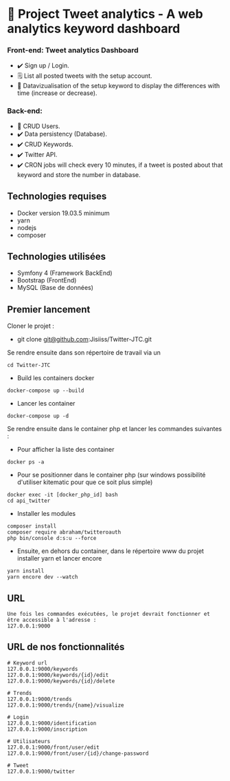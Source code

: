 # :notebook_with_decorative_cover: Project Tweet analytics - A web analytics keyword dashboard 

### Front-end: Tweet analytics Dashboard
- :heavy_check_mark: Sign up / Login.
- :spiral_notepad: List all posted tweets with the setup account.
- :eyes: Datavizualisation of the setup keyword to display the differences with time (increase or decrease).


### Back-end:
- :busts_in_silhouette: CRUD Users.
- :heavy_check_mark: Data persistency (Database).
- :heavy_check_mark: CRUD Keywords.
- :heavy_check_mark: Twitter API.
- :heavy_check_mark: CRON jobs will check every 10 minutes, if a tweet is posted about that keyword and store the number in database. 

## Technologies requises
- Docker version 19.03.5 minimum
- yarn
- nodejs
- composer

## Technologies utilisées
- Symfony 4 (Framework BackEnd)
- Bootstrap (FrontEnd)
- MySQL (Base de données)

## Premier lancement

Cloner le projet :

 - git clone git@github.com:Jisiiss/Twitter-JTC.git


Se rendre ensuite dans son répertoire de travail via un 
```
cd Twitter-JTC 
```

- Build les containers docker
```
docker-compose up --build
```
- Lancer les container
```
docker-compose up -d
```
Se rendre ensuite dans le container php et lancer les commandes
suivantes : 

- Pour afficher la liste des container
```
docker ps -a
```
- Pour se positionner dans le container php (sur windows possibilité d'utiliser kitematic pour que ce soit plus simple)
```
docker exec -it [docker_php_id] bash
cd api_twitter
```
- Installer les modules
```
composer install
composer require abraham/twitteroauth
php bin/console d:s:u --force
```
- Ensuite, en dehors du container, dans le répertoire www du projet installer yarn et lancer encore
```
yarn install 
yarn encore dev --watch
```
## URL
```
Une fois les commandes exécutées, le projet devrait fonctionner et être accessible à l'adresse : 
127.0.0.1:9000
```

## URL de nos fonctionnalités
```
# Keyword url
127.0.0.1:9000/keywords
127.0.0.1:9000/keywords/{id}/edit
127.0.0.1:9000/keywords/{id}/delete

# Trends 
127.0.0.1:9000/trends
127.0.0.1:9000/trends/{name}/visualize

# Login
127.0.0.1:9000/identification
127.0.0.1:9000/inscription

# Utilisateurs 
127.0.0.1:9000/front/user/edit
127.0.0.1:9000/front/user/{id}/change-password

# Tweet
127.0.0.1:9000/twitter
```


